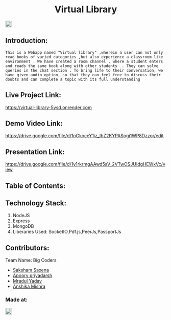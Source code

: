 <h1 align="center">Virtual Library</h1>
<p align="center">
</p>

<a href="https://hack36.com"> <img src="http://bit.ly/BuiltAtHack36" height=20px> </a>


## Introduction:
    This is a Webapp named "Virtual library" ,wherein a user can not only read books of varied categories ,but also experience a classroom like environment . We have created a room channel , where a student enters and reads the same book along with other students  . They can solve queries in the chat section . To bring life to their conversation, we have given audio option, so that they can feel free to discuss their doubts and can complete a topic with its full understanding 
    
## Live Project Link:
  <a href="https://virtual-library-5ysd.onrender.com">https://virtual-library-5ysd.onrender.com</a>    

## Demo Video Link:
  <a href="https://drive.google.com/file/d/1pGkoceY1iz_lbZ2KYPASogi1WP8Dzzor/edit">https://drive.google.com/file/d/1pGkoceY1iz_lbZ2KYPASogi1WP8Dzzor/edit</a>
  
## Presentation Link:
  <a href="https://drive.google.com/file/d/1y1rkrmgAAwd5aV_2VTwOSJUIdgHEWxVc/view ">https://drive.google.com/file/d/1y1rkrmgAAwd5aV_2VTwOSJUIdgHEWxVc/view </a>
  
  
## Table of Contents:

## Technology Stack:
  1) NodeJS
  2) Express
  3) MongoDB
  4) Liberaries Used: SocketIO,Pdf.js,PeerJs,PassportJs

  

## Contributors:

Team Name: Big Coders

* [Saksham Saxena](https://github.com/saksham12022002)
* [Apoorv priyadarsh](https://github.com/apoorv-tech)
* [Mradul Yadav](https://github.com/MradulYadav007)
* [Anshika Mishra](https://github.com/anshika20191099)


### Made at:
<a href="https://hack36.com"> <img src="http://bit.ly/BuiltAtHack36" height=20px> </a>
